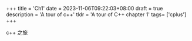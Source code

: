 +++
title = 'Ch1'
date = 2023-11-06T09:22:03+08:00
draft = true
description = 'A tour of c++'
tldr = 'A tour of C++ chapter 1'
tags= ['cplus']
+++

c++ 之旅

